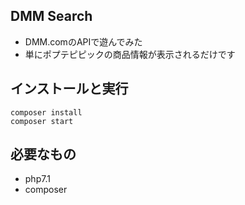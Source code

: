 ## DMM Search
- DMM.comのAPIで遊んでみた
- 単にポプテピピックの商品情報が表示されるだけです

## インストールと実行
```
composer install
composer start
```

## 必要なもの
- php7.1
- composer
